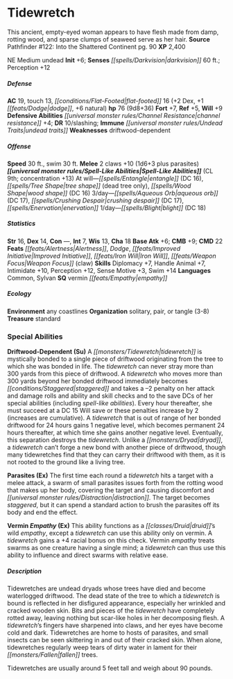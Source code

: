 ﻿---
cssclass: [monsters]
title1: Tidewretch
desc_short: This ancient, empty-eyed woman appears to have flesh made from damp, rotting
  wood, and sparse clumps of seaweed serve as her hair.
title2: Tidewretch
CR: 6
sources:
- name: 'Pathfinder #122: Into the Shattered Continent'
  page: 90
  link: http://paizo.com/products/btpy9uk0?Pathfinder-Adventure-Path-122-Into-the-Shattered-Continent
XP: 2400
alignment: NE
size: Medium
type: undead
initiative:
  bonus: 6
senses:
  darkvision: 60
AC:
  AC: 19
  touch: 13
  flat_footed: 16
  components:
    dex: 2
    dodge: 1
    natural: 6
HP:
  HP: 76
  long: 9d8+36
saves:
  fort: 7
  ref: 5
  will: 9
defensive_abilities:
- channel resistance +4
DR:
- amount: 10
  weakness: slashing
immunities:
- undead traits
weaknesses:
- driftwood-dependent
speeds:
  base: 30
  swim: 30
attacks:
  melee:
  - - text: 2 claws +10 (1d6+3 plus parasites)
      entries:
      - - damage: 1d6+3
        - effect: parasites
      count: 2
      attack: claws
      bonus:
      - 10
spell_like_abilities:
  entries:
  - name: entangle
    source: default
    freq: At will
    DC: 16
  - name: tree shape
    source: default
    freq: At will
    other: dead tree only
  - name: wood shape
    source: default
    freq: At will
    DC: 16
  - name: aqueous orb
    source: default
    freq: 3/day
    DC: 17
  - name: crushing despair
    source: default
    freq: 3/day
    DC: 17
  - name: enervation
    source: default
    freq: 3/day
  - name: blight
    source: default
    freq: 1/day
    DC: 18
  sources:
  - name: default
    CL: 9
    concentration: 13
ability_scores:
  STR: 16
  DEX: 14
  CON:
  INT: 7
  WIS: 13
  CHA: 18
BAB: 6
CMB: 9
CMD: 22
feats:
- name: Alertness
- name: Dodge
- name: Improved Initiative
- name: Iron Will
- name: Weapon Focus (claw)
skills:
  Diplomacy: 7
  Handle Animal: 7
  Intimidate: 10
  Perception: 12
  Sense Motive: 3
  Swim: 14
languages:
- Common
- Sylvan
special_qualities:
- vermin empathy
ecology:
  environment: any coastlines
  organization: solitary, pair, or tangle (3-8)
  treasure_type: standard
special_abilities:
  Driftwood-Dependent (Su): A tidewretch is mystically bonded to a single piece of
    driftwood originating from the tree to which she was bonded in life. The tidewretch
    can never stray more than 300 yards from this piece of driftwood. A tidewretch
    who moves more than 300 yards beyond her bonded driftwood immediately becomes
    staggered and takes a -2 penalty on her attack and damage rolls and ability and
    skill checks and to the save DCs of her special abilities (including spell-like
    abilities). Every hour thereafter, she must succeed at a DC 15 Will save or these
    penalties increase by 2 (increases are cumulative). A tidewretch that is out of
    range of her bonded driftwood for 24 hours gains 1 negative level, which becomes
    permanent 24 hours thereafter, at which time she gains another negative level.
    Eventually, this separation destroys the tidewretch. Unlike a dryad, a tidewretch
    can't forge a new bond with another piece of driftwood, though many tidewretches
    find that they can carry their driftwood with them, as it is not rooted to the
    ground like a living tree.
  Parasites (Ex): The first time each round a tidewretch hits a target with a melee
    attack, a swarm of small parasites issues forth from the rotting wood that makes
    up her body, covering the target and causing discomfort and distraction. The target
    becomes staggered, but it can spend a standard action to brush the parasites off
    its body and end the effect.
  Vermin Empathy (Ex): This ability functions as a druid's wild empathy, except a
    tidewretch can use this ability only on vermin. A tidewretch gains a +4 racial
    bonus on this check. Vermin empathy treats swarms as one creature having a single
    mind; a tidewretch can thus use this ability to influence and direct swarms with
    relative ease.
desc_long: |-
  Tidewretches are undead dryads whose trees have died and become waterlogged driftwood. The dead state of the tree to which a tidewretch is bound is reflected in her disfigured appearance, especially her wrinkled and cracked wooden skin. Bits and pieces of the tidewretch have completely rotted away, leaving nothing but scar-like holes in her decomposing flesh. A tidewretch's fingers have sharpened into claws, and her eyes have become cold and dark. Tidewretches are home to hosts of parasites, and small insects can be seen skittering in and out of their cracked skin. When alone, tidewretches regularly weep tears of dirty water in lament for their fallen trees.

   Tidewretches are usually around 5 feet tall and weigh about 90 pounds.

---

# Tidewretch
This ancient, empty-eyed woman appears to have flesh made from damp, rotting wood, and sparse clumps of seaweed serve as her hair.
**Source** Pathfinder #122: Into the Shattered Continent pg. 90
**XP** 2,400

NE Medium undead
**Init** +6; **Senses** _[[spells/Darkvision|darkvision]]_ 60 ft.; Perception +12

##### Defense

**AC** 19, touch 13, _[[conditions/Flat-Footed|flat-footed]]_ 16 (+2 Dex, +1 _[[feats/Dodge|dodge]]_, +6 natural)
**hp** 76 (9d8+36)
**Fort** +7, **Ref** +5, **Will** +9
**Defensive Abilities** _[[universal monster rules/Channel Resistance|channel resistance]]_ +4; **DR** 10/slashing; **Immune** _[[universal monster rules/Undead Traits|undead traits]]_
**Weaknesses** driftwood-dependent

##### Offense
**Speed** 30 ft., swim 30 ft.
**Melee** 2 claws +10 (1d6+3 plus parasites)
**_[[universal monster rules/Spell-Like Abilities|Spell-Like Abilities]]_** (CL 9th; concentration +13)
At will—_[[spells/Entangle|entangle]]_ (DC 16), _[[spells/Tree Shape|tree shape]]_ (dead tree only), _[[spells/Wood Shape|wood shape]]_ (DC 16) 
3/day—_[[spells/Aqueous Orb|aqueous orb]]_ (DC 17), _[[spells/Crushing Despair|crushing despair]]_ (DC 17), _[[spells/Enervation|enervation]]_ 
1/day—_[[spells/Blight|blight]]_ (DC 18)

##### Statistics
**Str** 16, **Dex** 14, **Con** —, **Int** 7, **Wis** 13, **Cha** 18
**Base Atk** +6; **CMB** +9; **CMD** 22
**Feats** _[[feats/Alertness|Alertness]]_, _Dodge_, _[[feats/Improved Initiative|Improved Initiative]]_, _[[feats/Iron Will|Iron Will]]_, _[[feats/Weapon Focus|Weapon Focus]]_ (claw)
**Skills** Diplomacy +7, Handle Animal +7, Intimidate +10, Perception +12, Sense Motive +3, Swim +14
**Languages** Common, Sylvan
**SQ** vermin _[[feats/Empathy|empathy]]_

##### Ecology

**Environment** any coastlines
**Organization** solitary, pair, or tangle (3-8)
**Treasure** standard

### Special Abilities

**Driftwood-Dependent (Su)** A _[[monsters/Tidewretch|tidewretch]]_ is mystically bonded to a single piece of driftwood originating from the tree to which she was bonded in life. The _tidewretch_ can never stray more than 300 yards from this piece of driftwood. A _tidewretch_ who moves more than 300 yards beyond her bonded driftwood immediately becomes _[[conditions/Staggered|staggered]]_ and takes a –2 penalty on her attack and damage rolls and ability and skill checks and to the save DCs of her special abilities (including _spell-like abilities_). Every hour thereafter, she must succeed at a DC 15 Will save or these penalties increase by 2 (increases are cumulative). A _tidewretch_ that is out of range of her bonded driftwood for 24 hours gains 1 negative level, which becomes permanent 24 hours thereafter, at which time she gains another negative level. Eventually, this separation destroys the _tidewretch_. Unlike a _[[monsters/Dryad|dryad]]_, a _tidewretch_ can’t forge a new bond with another piece of driftwood, though many tidewretches find that they can carry their driftwood with them, as it is not rooted to the ground like a living tree.

**Parasites (Ex)** The first time each round a _tidewretch_ hits a target with a melee attack, a swarm of small parasites issues forth from the rotting wood that makes up her body, covering the target and causing discomfort and _[[universal monster rules/Distraction|distraction]]_. The target becomes _staggered_, but it can spend a standard action to brush the parasites off its body and end the effect.

**Vermin _Empathy_ (Ex)** This ability functions as a _[[classes/Druid|druid]]_’s wild _empathy_, except a _tidewretch_ can use this ability only on vermin. A _tidewretch_ gains a +4 racial bonus on this check. Vermin _empathy_ treats swarms as one creature having a single mind; a _tidewretch_ can thus use this ability to influence and direct swarms with relative ease.

##### Description

Tidewretches are undead dryads whose trees have died and become waterlogged driftwood. The dead state of the tree to which a _tidewretch_ is bound is reflected in her disfigured appearance, especially her wrinkled and cracked wooden skin. Bits and pieces of the _tidewretch_ have completely rotted away, leaving nothing but scar-like holes in her decomposing flesh. A _tidewretch_’s fingers have sharpened into claws, and her eyes have become cold and dark. Tidewretches are home to hosts of parasites, and small insects can be seen skittering in and out of their cracked skin. When alone, tidewretches regularly weep tears of dirty water in lament for their _[[monsters/Fallen|fallen]]_ trees.

Tidewretches are usually around 5 feet tall and weigh about 90 pounds.